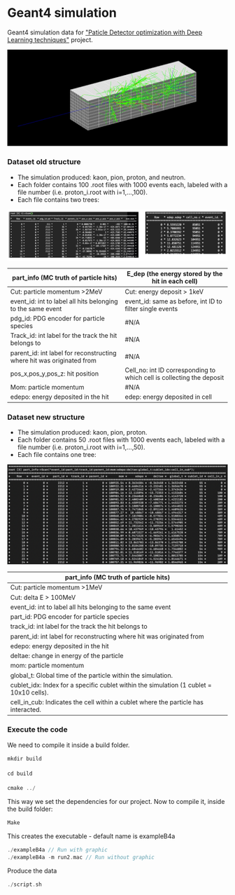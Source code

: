 # Geant4 simulation

Geant4 simulation data for ["Paticle Detector optimization with Deep Learning techniques"](https://github.com/Tungcg1906/Particle-Detectors-optimization-with-Deep-Learning-techniques) project. 

 ![Data](https://github.com/Tungcg1906/Particle-Detectors-optimization-with-Deep-Learning-techniques/blob/main/images/geant4_sim_test.png)


### Dataset old structure
- The simulation produced: kaon, pion, proton, and neutron.
- Each folder contains 100 .root files with 1000 events each, labeled with a file number (i.e. proton_i.root with i=1,…,100).
- Each file contains two trees:
  
 ![Data](https://github.com/Tungcg1906/Particle-Detectors-optimization-with-Deep-Learning-techniques/blob/main/images/data-struct.png)



| **part_info (MC truth of particle hits)**  | **E_dep (the energy stored by the hit in each cell)** |
| ------------- | ------------- |
| Cut: particle momentum >2MeV  | Cut: energy deposit > 1keV  |
| event_id: int to label all hits belonging to the same event  | event_id: same as before, int ID to filter single events  |
| pdg_id: PDG encoder for particle species  | #N/A |
| Track_id: int label for the track the hit belongs to  | #N/A |
| parent_id: int label for reconstructing where hit was originated from  | #N/A |
| pos_x,pos_y,pos_z: hit position  | Cell_no: int ID corresponding to which cell is collecting the deposit  |
| Mom: particle momentum  | #N/A |
| edepo: energy deposited in the hit  | edep: energy deposited in cell  |


### Dataset new structure
- The simulation produced: kaon, pion, proton.
- Each folder contains 50 .root files with 1000 events each, labeled with a file number (i.e. proton_i.root with i=1,…,50).
- Each file contains one tree:

 ![Data](https://github.com/Tungcg1906/Particle-Detectors-optimization-with-Deep-Learning-techniques/blob/main/images/data_struct_new.png)

  
| **part_info (MC truth of particle hits)**  | 
| ------------- |
| Cut: particle momentum >1MeV  | 
| Cut: delta E > 100MeV|
| event_id: int to label all hits belonging to the same event  |
| part_id: PDG encoder for particle species  |
| track_id: int label for the track the hit belongs to  | 
| parent_id: int label for reconstructing where hit was originated from  | 
| edepo: energy deposited in the hit  | 
| deltae: change in energy of the particle|
| mom: particle momentum  | 
| global_t: Global time of the particle within the simulation. |
| cublet_idx: Index for a specific cublet within the simulation (1 cublet = 10x10 cells). | 
| cell_in_cub: Indicates the cell within a cublet where the particle has interacted. |

### Execute the code
We need to compile it inside a build folder. 

```C++
mkdir build

cd build

cmake ../
```

This way we set the dependencies for our project. Now to compile it, inside the build folder:
```C++
Make
```
This creates the executable - default name is exampleB4a
```C++
./exampleB4a // Run with graphic
./exampleB4a -m run2.mac // Run without graphic
```
Produce the data
```C++
./script.sh
```
